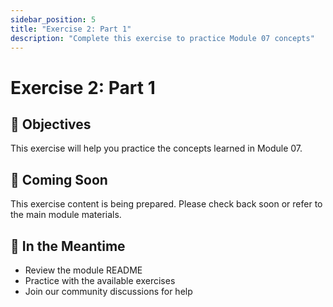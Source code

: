 ```yaml
---
sidebar_position: 5
title: "Exercise 2: Part 1"
description: "Complete this exercise to practice Module 07 concepts"
---
```


# Exercise 2: Part 1

## 🎯 Objectives

This exercise will help you practice the concepts learned in Module 07.

## 📝 Coming Soon

This exercise content is being prepared. Please check back soon or refer to the main module materials.

## 🚀 In the Meantime

- Review the module README
- Practice with the available exercises
- Join our community discussions for help
